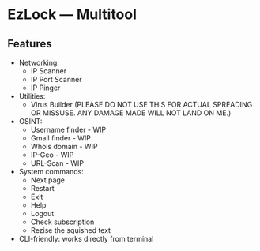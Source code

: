 # EzLock — Multitool

## Features  
- Networking:
  - IP Scanner
  - IP Port Scanner
  - IP Pinger
- Utilities:
  - Virus Builder (PLEASE DO NOT USE THIS FOR ACTUAL SPREADING OR MISSUSE. ANY DAMAGE MADE WILL NOT LAND ON ME.)
- OSINT:
  - Username finder - WIP
  - Gmail finder - WIP
  - Whois domain - WIP
  - IP-Geo - WIP
  - URL-Scan - WIP
- System commands:
  - Next page
  - Restart
  - Exit
  - Help
  - Logout
  - Check subscription
  - Rezise the squished text
- CLI-friendly: works directly from terminal
